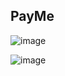 ## PayMe
![image](https://user-images.githubusercontent.com/21297341/67994020-0be2a080-fc22-11e9-89c5-43b179d72c9a.png)

![image](https://user-images.githubusercontent.com/21297341/67994664-25391c00-fc25-11e9-80ed-7bf0fdfc0c39.png)

